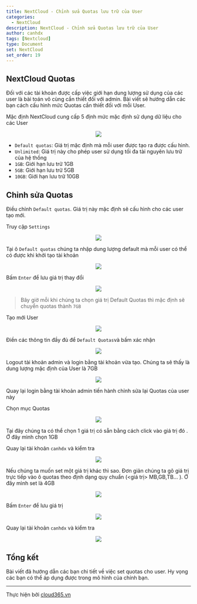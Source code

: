 ```yaml
---
title: NextCloud - Chỉnh sửa Quotas lưu trữ của User
categories:
  - NextCloud
description: NextCloud - Chỉnh sửa Quotas lưu trữ của User
author: canhdx
tags: [Nextcloud]
type: Document
set: NextCloud
set_order: 19
---
```


## NextCloud Quotas
Đối với các tài khoản được cấp việc giới hạn dung lượng sử dụng của các user là bài toán vô cùng cần thiết đối với admin. Bài viết sẽ hướng dẫn các bạn cách cấu hình mức Quotas cần thiết đối với mỗi User.

Mặc định NextCloud cung cấp 5 định mức mặc định sử dụng dữ liệu cho các User
<p align="center">
<img src="/images/img-nextcloud/nextcloud-072.png">
</p>

- `Default quotas`: Giá trị mặc định mà mỗi user được tạo ra được cấu hình. 
- `Unlimited`: Giá trị này cho phép user sử dụng tối đa tài nguyên lưu trữ của hệ thống 
- `1GB`: Giới hạn lưu trữ 1GB 
- `5GB`: Giới hạn lưu trữ 5GB 
- `10GB`: Giới hạn lưu trữ 10GB 

## Chỉnh sửa Quotas

Điều chỉnh `Default quotas`. Giá trị này mặc định sẽ cấu hình cho các user tạo mới. 

Truy cập `Settings`
<p align="center">
<img src="/images/img-nextcloud/nextcloud-073.png">
</p>

Tại ô `Default quotas` chúng ta nhập dung lượng default mà mỗi user có thể có được khi khởi tạo tài khoản 
<p align="center">
<img src="/images/img-nextcloud/nextcloud-074.png">
</p>

Bấm `Enter` để lưu giá trị thay đổi
<p align="center">
<img src="/images/img-nextcloud/nextcloud-075.png">
</p>

> Bây giờ mỗi khi chúng ta chọn giá trị Default Quotas thì mặc định sẽ chuyển quotas thành `7GB`

Tạo mới User 
<p align="center">
<img src="/images/img-nextcloud/nextcloud-076.png">
</p>

Điền các thông tin đầy đủ để `Default Quotas`và bấm xác nhận
<p align="center">
<img src="/images/img-nextcloud/nextcloud-077.png">
</p>

Logout tài khoản admin và login bằng tài khoản vừa tạo. Chúng ta sẽ thấy là dung lượng mặc định của User là 7GB 

<p align="center">
<img src="/images/img-nextcloud/nextcloud-078.png">
</p>

Quay lại login bằng tài khoản admin tiến hành chỉnh sửa lại Quotas của user này 

Chọn mục Quotas
<p align="center">
<img src="/images/img-nextcloud/nextcloud-079.png">
</p>

Tại đây chúng ta có thể chọn 1 giá trị có sẵn bằng cách click vào giá trị đó . Ở đây mình chọn 1GB 

Quay lại tài khoản `canhdx` và kiểm tra 
<p align="center">
<img src="/images/img-nextcloud/nextcloud-080.png">
</p>

Nếu chúng ta muốn set một giá trị khác thì sao. Đơn giản chúng ta gõ giá trị trực tiếp vào ô quotas theo định dạng quy chuẩn (<giá trị> MB,GB,TB... ). Ở đây mình set là 4GB
<p align="center">
<img src="/images/img-nextcloud/nextcloud-081.png">
</p>

Bấm `Enter` để lưu giá trị
<p align="center">
<img src="/images/img-nextcloud/nextcloud-082.png">
</p>

Quay lại tài khoản `canhdx` và kiểm tra 
<p align="center">
<img src="/images/img-nextcloud/nextcloud-083.png">
</p>

## Tổng kết

Bài viết đã hướng dẫn các bạn chi tiết về việc set quotas cho user. Hy vọng các bạn có thể áp dụng được trong mô hình của chính bạn. 

---

Thực hiện bởi <a href="https://cloud365.vn/" target="_blank">cloud365.vn</a>
